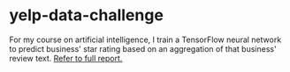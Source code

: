 # yelp-data-challenge
For my course on artificial intelligence, I train a TensorFlow neural network to predict business' star rating based on an aggregation of that business' review text. [Refer to full report.](https://saechaol.com/images/pdf/yelp_report.pdf)
